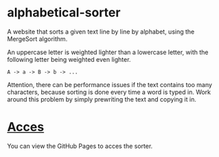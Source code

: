 # alphabetical-sorter
A website that sorts a given text line by line by alphabet, using the MergeSort algorithm.

An uppercase letter is weighted lighter than a lowercase letter, with the following letter being weighted even lighter.

```
A -> a -> B -> b -> ...
```

Attention, there can be performance issues if the text contains too many characters, because sorting is done every time a word is typed in.
Work around this problem by simply prewriting the text and copying it in.


# [Acces](https://mobergmann.github.io/alphabetical-sorter/)
You can view the GitHub Pages to acces the sorter.
